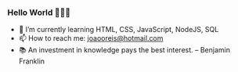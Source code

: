 ### Hello World 👨🏻‍💻

- 🌱 I’m currently learning HTML, CSS, JavaScript, NodeJS, SQL
- 📫 How to reach me: joaooreis@hotmail.com
- 📚 An investment in knowledge pays the best interest. – Benjamin Franklin


